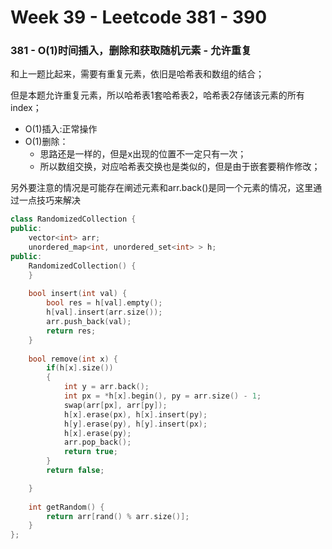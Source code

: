 # Week 39 - Leetcode 381 - 390

### 381 - O(1)时间插入，删除和获取随机元素 - 允许重复

和上一题比起来，需要有重复元素，依旧是哈希表和数组的结合；

但是本题允许重复元素，所以哈希表1套哈希表2，哈希表2存储该元素的所有index；

- O(1)插入:正常操作
- O(1)删除：
    - 思路还是一样的，但是x出现的位置不一定只有一次；
    - 所以数组交换，对应哈希表交换也是类似的，但是由于嵌套要稍作修改；

另外要注意的情况是可能存在阐述元素和arr.back()是同一个元素的情况，这里通过一点技巧来解决

```cpp
class RandomizedCollection {
public:
    vector<int> arr;
    unordered_map<int, unordered_set<int> > h;
public:
    RandomizedCollection() {
    }
    
    bool insert(int val) {
        bool res = h[val].empty();
        h[val].insert(arr.size());
        arr.push_back(val);
        return res;
    }
    
    bool remove(int x) {
        if(h[x].size())
        {
            int y = arr.back();
            int px = *h[x].begin(), py = arr.size() - 1;
            swap(arr[px], arr[py]);
            h[x].erase(px), h[x].insert(py);
            h[y].erase(py), h[y].insert(px);
            h[x].erase(py);
            arr.pop_back();
            return true;
        }
        return false;

    }
    
    int getRandom() {
        return arr[rand() % arr.size()];
    }
};
```